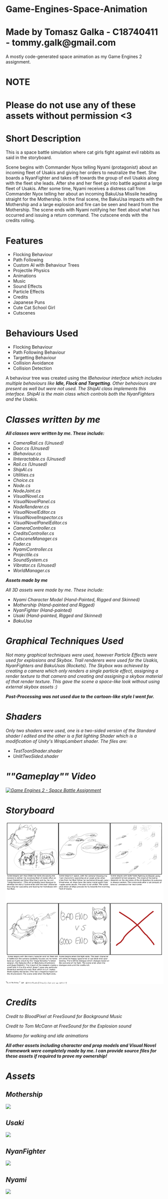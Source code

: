 # Game-Engines-Space-Animation
<h1>Made by Tomasz Galka - C18740411 - tommy.galk@gmail.com</h1>
A mostly code-generated space animation as my Game Engines 2 assignment.

<h1>NOTE</h1>
<h1>Please do not use any of these assets without permission <3</h1>

<h1>Short Description</h1>
<p>This is a space battle simulation where cat girls fight against evil rabbits as said in the storyboard.</p>
<p>Scene begins with Commander Nyox telling Nyami (protagonist) about an incoming fleet of Usakis and giving her orders to neutralize the fleet. She boards a NyanFighter and takes off towards the group of evil Usakis along with the fleet she leads. After she and her fleet go into battle against a large fleet of Usakis. After some time, Nyami receives a distress call from Commander Nyox telling her about an incoming BakuUsa Missile heading straight for the Mothership. In the final scene, the BakuUsa impacts with the Mothership and a large explosion and fire can be seen and heard from the Mothership. The scene ends with Nyami notifying her fleet about what has occurred and issuing a return command. The cutscene ends with the credits rolling.

<h1>Features</h1>
<ul>
<li>Flocking Behaviour</li>
<li>Path Following</li>
<li>Custom AI with Behaviour Trees</li>
<li>Projectile Physics</li>
<li>Animations</li>
<li>Music</li>
<li>Sound Effects</li>
<li>Particle Effects</li>
<li>Credits</li>
<li>Japanese Puns</li>
<li>Cute Cat School Girl</li>
<li>Cutscenes</li>
</ul>

<h1>Behaviours Used</h1>
<ul>
 <li>Flocking Behaviour</li>
 <li>Path Following Behaviour</li>
 <li>Targetting Behaviour</li>
 <li>Collision Avoidance</li>
 <li>Collision Detection</li>
</ul>
<p>A behaviour tree was created using the <i>IBehaviour<i> interface which includes multiple behaviours like <b>Idle, Flock and Targetting</b>. Other behaviours are present as well but were not used. The <i>ShipAI</i> class implements this interface. <i>ShipAI</i> is the main class which controls both the NyanFighters and the Usakis.

<h1>Classes written by me</h1>
<p><b>All classes were written by me. These include: </b></p>
<ul>
 <li>CameraRail.cs (Unused)</li>
 <li>Door.cs (Unused)</li>
 <li>IBehaviour.cs</li>
 <li>IInteractable.cs (Unused)</li>
 <li>Rail.cs (Unused)</li>
 <li>ShipAI.cs</li>
 <li>Utilities.cs</li>
 <li>Choice.cs</li>
 <li>Node.cs</li>
 <li>NodeJoint.cs</li>
 <li>VisualNovel.cs</li>
 <li>VisualNovelPanel.cs</li>
 <li>NodeRenderer.cs</li>
 <li>VisualNovelEditor.cs</li>
 <li>VisualNovelInspector.cs</li>
 <li>VisualNovelPanelEditor.cs</li>
 <li>CameraController.cs</li>
 <li>CreditsController.cs</li>
 <li>CutsceneManager.cs</li>
 <li>Fader.cs</li>
 <li>NyamiController.cs</li>
 <li>Projectile.cs</li>
 <li>SoundSystem.cs</li>
 <li>Vibrator.cs (Unused)</li>
 <li>WorldManager.cs</li>
</ul>

<b>Assets made by me</b>
<p>All 3D assets were made by me. These include: </p>
<ul>
 <li>Nyami Character Model (Hand-Painted, Rigged and Skinned)</li>
 <li>Mothership (Hand-painted and Rigged)</li>
 <li>NyanFighter (Hand-painted)</li>
 <li>Usaki (Hand-painted, Rigged and Skinned)</li>
 <li>BakuUsa</li>
</ul>

<h1>Graphical Techniques Used</h1>
<p>Not many graphical techniques were used, however Particle Effects were used for explosions and Skybox. Trail renderers were used for the Usakis, NyanFighters and BakuUsas (Rockets). The Skybox was achieved by creating a camera which only renders a single particle effect, assigning a render texture to that camera and creating and assigning a skybox material of that render texture. This gave the scene a space-like look without using external skybox assets :)</p>
<b>Post-Processing was not used due to the cartoon-like style I went for.</b>

<h1>Shaders</h1>
<p>Only two shaders were used, one is a two-sided version of the Standard shader I edited and the other is a flat lighting Shader which is a modification of Unity's WrapLambert shader. The files are: 
<ul>
 <li>TestToonShader.shader</li>
 <li>UnlitTwoSided.shader</li>
</ul>
 
<h1>""Gameplay"" Video</h1>
<a href="https://youtu.be/Qk2j1F5Qodk"><img src="http://img.youtube.com/vi/Qk2j1F5Qodk/0.jpg" title="Game Engines 2 - Space Battle Assignment"/></a>

<h1>Storyboard</h1>
<img src="https://raw.githubusercontent.com/Gomystalka/Game-Engines-Space-Animation/main/Cat%20Game%20Storyboard%20Finished.png">

<h1>Credits</h1>
<p>Credit to BloodPixel at FreeSound for Background Music</p>
<p>Credit to Tom McCann at FreeSound for the Explosion sound</p>
<p>Mixamo for walking and idle animations</p>

<p><b>All other assets including character and prop models and Visual Novel Framework were completely made by me. I can provide source files for these assets if required to prove my ownership!</b></p>

<h1>Assets</h1>
<h2>Mothership</h2>
<img src="https://imgur.com/9FdqwNj.png">

<h2>Usaki</h2>
<img src="https://imgur.com/o83po1Z.png">

<h2>NyanFighter</h2>
<img src="https://imgur.com/Mr1ANSz.png">

<h2>Nyami</h2>
<img src="https://imgur.com/MsU5neU.png">
